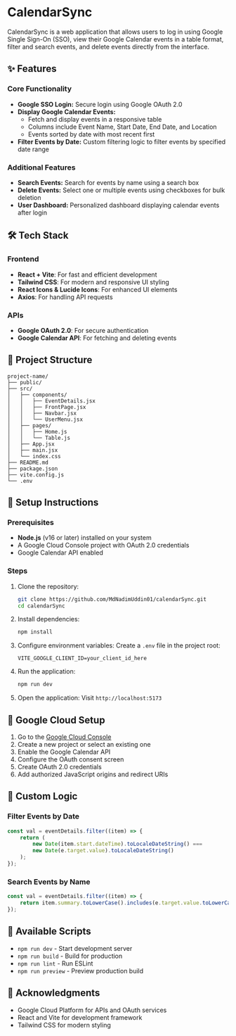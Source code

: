 # CalendarSync

CalendarSync is a web application that allows users to log in using Google Single Sign-On (SSO), view their Google Calendar events in a table format, filter and search events, and delete events directly from the interface.

## ✨ Features

### Core Functionality
- **Google SSO Login:** Secure login using Google OAuth 2.0
- **Display Google Calendar Events:** 
  - Fetch and display events in a responsive table
  - Columns include Event Name, Start Date, End Date, and Location
  - Events sorted by date with most recent first
- **Filter Events by Date:** Custom filtering logic to filter events by specified date range

### Additional Features
- **Search Events:** Search for events by name using a search box
- **Delete Events:** Select one or multiple events using checkboxes for bulk deletion
- **User Dashboard:** Personalized dashboard displaying calendar events after login

## 🛠️ Tech Stack

### Frontend
- **React + Vite**: For fast and efficient development
- **Tailwind CSS**: For modern and responsive UI styling
- **React Icons & Lucide Icons**: For enhanced UI elements
- **Axios**: For handling API requests

### APIs
- **Google OAuth 2.0**: For secure authentication
- **Google Calendar API**: For fetching and deleting events

## 📁 Project Structure
```
project-name/
├── public/
├── src/
│   ├── components/
│   │   ├── EventDetails.jsx
│   │   ├── FrontPage.jsx
│   │   ├── Navbar.jsx
│   │   └── UserMenu.jsx
│   ├── pages/
│   │   ├── Home.js
│   │   └── Table.js
│   ├── App.jsx
│   ├── main.jsx
│   └── index.css
├── README.md
├── package.json
├── vite.config.js
└── .env
```

## 🚀 Setup Instructions

### Prerequisites
- **Node.js** (v16 or later) installed on your system
- A Google Cloud Console project with OAuth 2.0 credentials
- Google Calendar API enabled

### Steps
1. Clone the repository:
    ```bash
    git clone https://github.com/MdNadimUddin01/calendarSync.git
    cd calendarSync
    ```

2. Install dependencies:
    ```bash
    npm install
    ```

3. Configure environment variables:
   Create a `.env` file in the project root:
   ```env
   VITE_GOOGLE_CLIENT_ID=your_client_id_here
   ```

4. Run the application:
    ```bash
    npm run dev
    ```

5. Open the application:
   Visit `http://localhost:5173`

## 🔑 Google Cloud Setup

1. Go to the [Google Cloud Console](https://console.cloud.google.com/)
2. Create a new project or select an existing one
3. Enable the Google Calendar API
4. Configure the OAuth consent screen
5. Create OAuth 2.0 credentials
6. Add authorized JavaScript origins and redirect URIs

## 🧮 Custom Logic

### Filter Events by Date
```javascript
const val = eventDetails.filter((item) => {
    return (
        new Date(item.start.dateTime).toLocaleDateString() ===
        new Date(e.target.value).toLocaleDateString()
    );
});
```

### Search Events by Name
```javascript
const val = eventDetails.filter((item) => {
    return item.summary.toLowerCase().includes(e.target.value.toLowerCase());
});
```

## 📜 Available Scripts
- `npm run dev` - Start development server
- `npm run build` - Build for production
- `npm run lint` - Run ESLint
- `npm run preview` - Preview production build


## 🙏 Acknowledgments
- Google Cloud Platform for APIs and OAuth services
- React and Vite for development framework
- Tailwind CSS for modern styling
